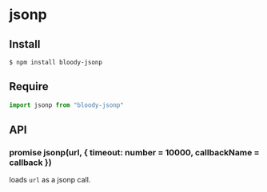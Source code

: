# jsonp

## Install

```
$ npm install bloody-jsonp
```

## Require

```javascript
import jsonp from "bloody-jsonp"
```

## API

### promise jsonp(url, { timeout: number = 10000, callbackName = callback })

loads `url` as a jsonp call.

